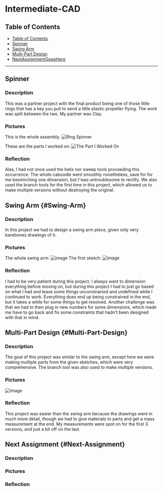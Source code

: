# Intermediate-CAD

## Table of Contents
* [Table of Contents](#TableofContents)
* [Spinner](#Spinner)
* [Swing Arm](#Swing-Arm)
* [Multi-Part Design](#Multi-Part-Design)
* [NextAssignmentGoesHere](#Next-Assignment)
---


## Spinner

### Description
This was a partner project with the final product being one of those little rings that has a key you pull to send a little plastic propeller flying. The work was split between the two. My partner was Clay.

### Pictures

This is the whole assembly.
![Ring Spinner](https://user-images.githubusercontent.com/113116247/197209039-74b4a621-eb9a-45b0-90a5-21fbc54b4e9d.png)

These are the parts I worked on:
![The Part I Worked On](https://user-images.githubusercontent.com/113116247/197211639-bdfe1bdf-bd22-439e-9c6e-295e86cff82f.png)

### Reflection
Alas, I had not once used the helix nor sweep tools proceeding this occurrence. The whole caboodle went smoothly nonetheless, save for for me besmirching one dimension, but t'was untroublesome to rectify. We also used the branch tools for the first time in this project, which allowed us to make multiple versions without destroying the original.


## Swing Arm {#Swing-Arm}

### Description
In this project we had to design a swing arm piece, given only very barebones drawings of it. 

### Pictures
The whole swing arm:
![image](https://user-images.githubusercontent.com/113116247/197532055-0a09a21f-c535-4e88-87e2-01cc53780b21.png)
The first sketch:
![image](https://user-images.githubusercontent.com/113116247/197532339-804973e7-c78c-43be-919f-b28c1575b315.png)


### Reflection
I had to be very patient during this project. I always want to dimension everything before moving on, but during this project I had to just go based on what I had and leave some things unconstrained and undefined while I continued to work. Everything does end up being constrained in the end, but it takes a while for some things to get resolved. Another challenge was that we had to then plug in new numbers for some dimensions, which made me have to go back and fix some constraints that hadn't been designed with that in mind.


## Multi-Part Design {#Multi-Part-Design}

### Description
The goal of this project was similar to the swing arm, except here we were making multiple parts from the given sketches, which were very comprehensive. The branch tool was also used to make multiple versions.

### Pictures

![image](https://user-images.githubusercontent.com/113116247/197535231-6c2805e9-2bb2-428a-b615-8a8835a4eefb.png)

### Reflection
This project was easier than the swing arm because the drawings were in much more detail, though we had to give materials to parts and get a mass measurement at the end. My measurements were spot on for the first 3 versions, and just a bit off on the last. 


## Next Assignment {#Next-Assignment}

### Description


### Pictures


### Reflection

